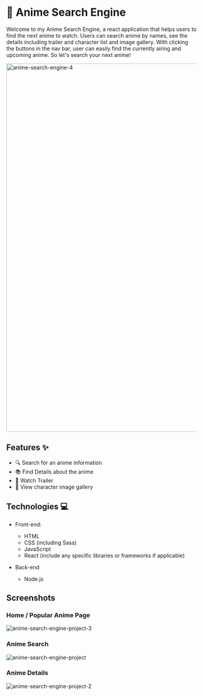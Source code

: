 # 🍥 Anime Search Engine

Welcome to my Anime Search Engine, a react application that helps users to find the next anime to watch. Users can search anime by names, see the details including trailer and character list and image gallery. With clicking the buttons in the nav bar, user can easily find the currently airing and upcoming anime. So let's search your next anime!

<img width="972" alt="anime-search-engine-4" src="https://github.com/isaba-nusrat/capstone-project/assets/79944634/754d1f06-17e3-41e0-92dc-4aa1bd53faf3">

## Features ✨

- 🔍 Search for an anime information
- 📚 Find Details about the anime
- 🎥 Watch Trailer
- 📸 View character image gallery

## Technologies 💻
- Front-end:
  - HTML
  - CSS (including Sass)
  - JavaScript
  - React (include any specific libraries or frameworks if applicable)
  
- Back-end
  - Node.js

## Screenshots

### Home / Popular Anime Page
![anime-search-engine-project-3](https://github.com/isaba-nusrat/capstone-project/assets/79944634/85d29824-ccd1-4b01-a775-d4af8e8ac4f3)

### Anime Search
![anime-search-engine-project](https://github.com/isaba-nusrat/capstone-project/assets/79944634/36c1ee5c-864a-4e13-a2f1-06ae1579ee62)

### Anime Details
![anime-search-engine-project-2](https://github.com/isaba-nusrat/capstone-project/assets/79944634/11dd7d65-5744-4b83-981a-5ac0835540ea)
